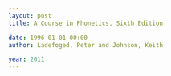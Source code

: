 ```yaml
---
layout: post
title: A Course in Phonetics, Sixth Edition

date: 1996-01-01 00:00
author: Ladefoged, Peter and Johnson, Keith

year: 2011
---
```




